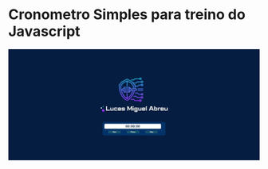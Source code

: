 <h1>Cronometro Simples para treino do Javascript</h1>
<img src="https://github.com/lucasmiguelabreu/cronometro/blob/master/img/Projeto.png?raw=true" alt="imgagem-do-projeto">

